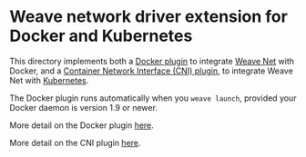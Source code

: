 # Weave network driver extension for Docker and Kubernetes

This directory implements both a 
[Docker plugin](http://docs.docker.com/engine/extend/plugin_api/) to
integrate [Weave Net](http://weave.works/net/) with Docker, and a 
[Container Network Interface (CNI) plugin](https://github.com/appc/cni#cni---the-container-network-interface),
to integrate Weave Net with [Kubernetes](http://kubernetes.io/).

The Docker plugin runs automatically when you `weave launch`, provided your
Docker daemon is version 1.9 or newer.

More detail on the Docker plugin [here](https://github.com/weaveworks/weave/blob/master/site/plugin.md).

More detail on the CNI plugin [here](https://github.com/weaveworks/weave/blob/master/site/cni-plugin.md).
